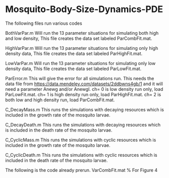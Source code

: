 # Mosquito-Body-Size-Dynamics-PDE

The following files run various codes

BothVarPar.m 
Will run the 13 parameter situations for simulating both high and low density, This file creates the data set labeled ParCombFit.mat.

HighVarPar.m 
Will run the 13 parameter situations for simulating only high density data, This file creates the data set labeled ParHighFit.mat.


LowVarPar.m 
Will run the 13 parameter situations for simulating only low density data, This file creates the data set labeled ParLowFit.mat.

ParError.m
This will give the error for all simulations run. This needs the data file from https://data.mendeley.com/datasets/2ddbwns4gb/1 and it will need a parameter Anewg and/or Anewgl.
ch= 0 is low density run only, load ParLowFit.mat.
ch= 1 is high density run only, load ParHighFit.mat.
ch= 2 is both low and high density run, load ParCombFit.mat.


C_DecayMass.m
This runs the simulations with decaying resources which is included in the growth rate of the mosquito larvae.


C_DecayDeath.m
This runs the simulations with decaying resources which is included in the death rate of the mosquito larvae.


C_CyclicMass.m
This runs the simulations with cyclic resources which is included in the growth rate of the mosquito larvae.

C_CyclicDeath.m
This runs the simulations with cyclic resources which is included in the death rate of the mosquito larvae.



The following is the code already prerun.
VarCombFit.mat  % For Figure 4
